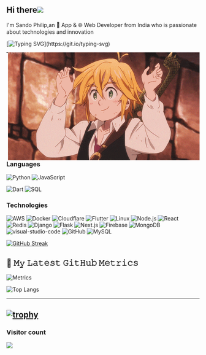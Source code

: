## Hi there<img src="https://github.com/TheDudeThatCode/TheDudeThatCode/blob/master/Assets/Hi.gif" width="29px"> 

I'm Sando Philip,an :iphone: App & 🌐 Web Developer from India who is passionate about technologies and innovation


[![Typing SVG](https://readme-typing-svg.demolab.com?font=Roboto&pause=1000&vCenter=true&width=435&lines=Hi%2C;Familiar+with+full+stack+Django%2C+flask;Good+at+python+css+javascript+telegram+bots;Flutter+dev;React+%2CNextjs+%2CNode+js+dev;Full+stack+web+and+native+app+dev;Learning.....)](https://git.io/typing-svg)

<img hight="400" width="500" alt="GIF" align="right" src="assets/208593.gif">


---
### Languages

![Python](https://img.shields.io/badge/-Python-000?&logo=Python)
![JavaScript](https://img.shields.io/badge/-JavaScript-000?&logo=JavaScript)

![Dart](https://img.shields.io/badge/-Dart-000?&logo=Dart&logoColor=blue)
![SQL](https://img.shields.io/badge/-SQL-000?&logo=MySQL)



### Technologies

![AWS](https://img.shields.io/badge/-AWS-000?&logo=Amazon-AWS&logoColor=F90)
![Docker](https://img.shields.io/badge/-Docker-000?&logo=Docker)
![Cloudflare](https://img.shields.io/badge/-Cloudflare-000?&logo=Cloudflare)
![Flutter](https://img.shields.io/badge/-Flutter-000?&logo=Flutter&logoColor=blue)
![Linux](https://img.shields.io/badge/-Linux-000?&logo=Linux)
![Node.js](https://img.shields.io/badge/-Node.js-000?&logo=node.js)
![React](https://img.shields.io/badge/-React-000?&logo=React)
![Redis](https://img.shields.io/badge/-Redis-000?&logo=Redis)
![Django](https://img.shields.io/badge/-Django-000?&logo=Django&logoColor=green)
![Flask](https://img.shields.io/badge/-Flask-000?&logo=Flask&logoColor=red)
![Next.js](https://img.shields.io/badge/-Next.js-000?&logo=Next.js)
![Firebase](https://img.shields.io/badge/-Firebase-000?&logo=Firebase)
![MongoDB](https://img.shields.io/badge/-Mongo-000?&logo=MongoDB)
![visual-studio-code](https://img.shields.io/badge/-VScode-000?&logo=visual-studio-code&logoColor=blue)
![GitHub](https://img.shields.io/badge/-GitHub-000?&logo=github)
![MySQL](https://img.shields.io/badge/-MySQL-000?&logo=mysql)


[![GitHub Streak](https://streak-stats.demolab.com?user=Santo-philip&theme=radical&hide_border=true&date_format=%5BY%20%5DM%20j)](https://git.io/streak-stats)


## 🔔 𝙼𝚢 𝙻𝚊𝚝𝚎𝚜𝚝 𝙶𝚒𝚝𝙷𝚞𝚋 𝙼𝚎𝚝𝚛𝚒𝚌𝚜
![Metrics](https://metrics.lecoq.io/Santo-Philip?template=classic&base.header=0&gists=1&lines=1&config.timezone=kolkata%2FToronto)


![Top Langs](https://github-readme-stats.vercel.app/api/top-langs/?username=Santo-Philip&hide=TeX&layout=compact)


----
[![trophy](https://github-profile-trophy.vercel.app/?username=Santo-Philip&theme=onedark)](https://github.com/ryo-ma/github-profile-trophy)
----


### Visitor count
<img src="https://profile-counter.glitch.me/Santo-Philip/count.svg" />

